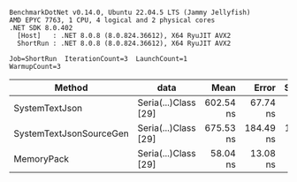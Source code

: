 ```

BenchmarkDotNet v0.14.0, Ubuntu 22.04.5 LTS (Jammy Jellyfish)
AMD EPYC 7763, 1 CPU, 4 logical and 2 physical cores
.NET SDK 8.0.402
  [Host]   : .NET 8.0.8 (8.0.824.36612), X64 RyuJIT AVX2
  ShortRun : .NET 8.0.8 (8.0.824.36612), X64 RyuJIT AVX2

Job=ShortRun  IterationCount=3  LaunchCount=1  
WarmupCount=3  

```
| Method                  | data                 | Mean      | Error     | StdDev    | Min       | Max       | Gen0   | Allocated |
|------------------------ |--------------------- |----------:|----------:|----------:|----------:|----------:|-------:|----------:|
| SystemTextJson          | Seria(...)Class [29] | 602.54 ns |  67.74 ns |  3.713 ns | 599.54 ns | 606.69 ns | 0.0038 |     392 B |
| SystemTextJsonSourceGen | Seria(...)Class [29] | 675.53 ns | 184.49 ns | 10.112 ns | 664.23 ns | 683.73 ns | 0.0048 |     464 B |
| MemoryPack              | Seria(...)Class [29] |  58.04 ns |  13.08 ns |  0.717 ns |  57.62 ns |  58.87 ns | 0.0014 |     120 B |
